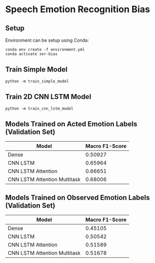 # Speech Emotion Recognition Bias

## Setup
Environment can be setup using Conda:
```
conda env create -f environment.yml
conda activate ser-bias
```

## Train Simple Model
```
python -m train_simple_model
```

## Train 2D CNN LSTM Model
```
python -m train_cnn_lstm_model
```

## Models Trained on Acted Emotion Labels (Validation Set)
| Model                        | Macro F1-Score |
|------------------------------|----------------|
| Dense                        | 0.50927        |
| CNN LSTM                     | 0.65964        |
| CNN LSTM Attention           | 0.66651        |
| CNN LSTM Attention Multitask | 0.68006        |

## Models Trained on Observed Emotion Labels (Validation Set)
| Model                        | Macro F1-Score |
|------------------------------|----------------|
| Dense                        | 0.45105        |
| CNN LSTM                     | 0.50542        |
| CNN LSTM Attention           | 0.51589        |
| CNN LSTM Attention Multitask | 0.51678        |
